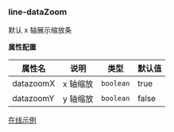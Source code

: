 
### line-dataZoom

默认 x 轴展示缩放条

**属性配置**

| 属性名    | 说明     | 类型      | 默认值 |
| --------- | -------- | --------- | ------ |
| datazoomX | x 轴缩放 | `boolean` | true   |
| datazoomY | y 轴缩放 | `boolean` | false  |

[在线示例](/rocket-chart-gallery/example/play#line-dataZoom)